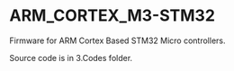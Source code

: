 # ARM_CORTEX_M3-STM32
Firmware for ARM Cortex Based STM32 Micro controllers. 

Source code is in 3.Codes folder.
